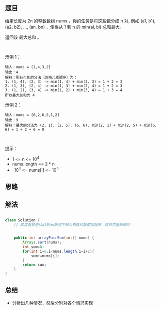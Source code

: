 
## 题目

给定长度为 2n 的整数数组 nums ，你的任务是将这些数分成 n 对, 例如 (a1, b1), (a2, b2), ..., (an, bn) ，使得从 1 到 n 的 min(ai, bi) 总和最大。

返回该 最大总和 。

 

示例 1：

    输入：nums = [1,4,3,2]
    输出：4
    解释：所有可能的分法（忽略元素顺序）为：
    1. (1, 4), (2, 3) -> min(1, 4) + min(2, 3) = 1 + 2 = 3
    2. (1, 3), (2, 4) -> min(1, 3) + min(2, 4) = 1 + 2 = 3
    3. (1, 2), (3, 4) -> min(1, 2) + min(3, 4) = 1 + 3 = 4
    所以最大总和为 4
示例 2：

    输入：nums = [6,2,6,5,1,2]
    输出：9
    解释：最优的分法为 (2, 1), (2, 5), (6, 6). min(2, 1) + min(2, 5) + min(6, 6) = 1 + 2 + 6 = 9
 

提示：

- 1 <= n <= 10<sup>4</sup>
- nums.length == 2 * n
- -10<sup>4</sup> <= nums[i] <= 10<sup>4</sup>


## 思路



## 解法
```java

class Solution {
    // 其实就是把从a1到an数组下标为奇数的数都加起来，题目花里胡哨的


    public int arrayPairSum(int[] nums) {
        Arrays.sort(nums);
        int sum=0;
        for(int i=0;i<nums.length;i=i+2){
            sum+=nums[i];
        }
        return sum;
    }
}
```

## 总结

- 分析出几种情况，然后分别对各个情况实现 
